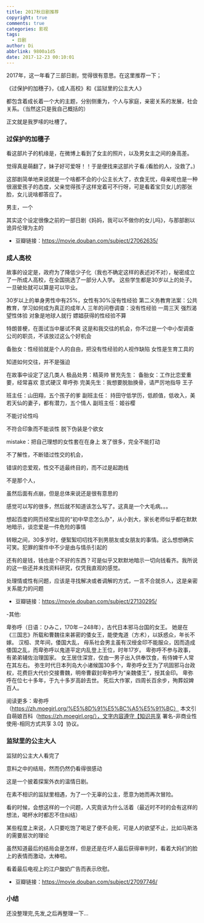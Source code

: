 ```yaml
---
title: 2017秋日剧推荐
copyright: true
comments: true
categories: 影视
tags:
  - 日剧
author: Di
abbrlink: 9800a1d5
date: 2017-12-23 00:10:01
---
```

2017年，这一年看了三部日剧，觉得很有意思。在这里推荐一下；

《过保护的加穗子》，《成人高校》和《监狱里的公主大人》

都包含着成长着一个大的主题，分别侧重为，个人与家庭，亲密关系的发展，社会关系。（当然这只是我自己概括的）

正文就是我罗嗦的吐槽了。

<!-- more -->

### 过保护的加穗子

看这部片子的机缘是，在微博上看到了女主的照片，以及男女主之间的身高差。

觉得真是萌翻了，妹子好可爱呀！！于是便找来这部片子看.(看脸的人，没救了。)

这部剧简单地来说就是一个啥都不会的小公主长大了，衣食无忧，母亲呢也是一种很溺爱孩子的态度，父亲觉得孩子这样宠着可不行呀，可是看着宝贝女儿的那张脸，女儿说啥都答应了。

男主，一个

其实这个设定很像之前的一部日剧《妈妈，我可以不做你的女儿吗》，与那部剧以诡异伦理为主的

- 豆瓣链接：https://movie.douban.com/subject/27062635/



### 成人高校

故事的设定是，政府为了降低少子化（我也不确定这样的表述对不对），秘密成立了一所成人高校，在全国挑选了一部分人入学。
这些学生都是30岁以上的处子。一旦破处就可以算是可以毕业。

30岁以上的单身男性中有25%，女性有30%没有性经验
第二义务教育法案：公共教育，学习如何成为真正的成年人
三年的问卷调查：没有性经验
一周三天
强烈渴望性体验
对象是地球人就行
嫖娼获得的性经验不算

特朗普梗，在面试当中屡试不爽
这是和我交往的机会，你不过是一个中小型调查公司的职员，不该放过这么个好机会

备胎女：性经验就是个人的自由，把没有性经验的人视作缺陷
女性是生育工具的

知道如何交往，并不是强迫

在故事中设定了这几类人
极品处男：精英帅
冒充先生：
备胎女：工作比恋爱重要，经常喜欢
意式硬汉
卑呼弥
完美先生：我想要脱胎换骨，请严厉地指导
王子

班主任：山田翔，五个孩子的爹
副班主任： 持田守低学历，低颜值，低收入，美若天仙的妻子，都有潜力，五个情人
副班主任：姬谷樱

不能讨论性吗

不符合印象而不能谈性
脱下伪装是个欲女

mistake：把自己理想的女性套在在身上
发了很多，完全不能打动

不了解性，不断错过性交的机会，

错误的恋爱观，性交不适最终目的，而不过是起跑线

不是那个人，

虽然后面有点崩，但是总体来说还是很有意思的




感觉可以写的很多，然后就不知道该怎么写了。这真是一个大毛病。。。


想起百度的网页经常出现的“初中早恋怎么办”，从小到大，家长老师似乎都在默默地暗示，谈恋爱是一件危险的事情

转眼之间，30多岁时，便絮絮叨叨找不到男朋友或女朋友的事情。这么想想确实可笑。犯罪的案件中不少是由与情杀引起的

还有的是钱，钱也是个不好的东西？可是似乎又默默地暗示一切向钱看齐。我所说的这一些还并未找资料研究，仅凭我直观的感觉。

处理情或性有问题，应该是寻找解决或者调解的方式，一言不合就杀人，这是亲密关系能力的问题

- 豆瓣链接：https://movie.douban.com/subject/27130295/

-其他:

卑弥呼（日语：ひみこ，170年－248年），古代日本邪马台国的女王。
她是在《三国志》所载和曹魏往来甚密的倭女王，能使鬼道（方术），以妖惑众，年长不嫁。
汉桓、灵年间，倭国大乱，
母系社会男主虽有汉绶金印不能服众，因而造成倭国之乱，而卑弥呼以鬼道平定内乱登上王位，时年17岁。
卑弥呼不参与政事，有弟弟辅佐治理国家。
女王居住深宫，仅由一男子出入供奉饮食，有侍婢千人常在其左右。
弥生时代日本列岛大小诸候国30多个，卑弥呼女王为了巩固邪马台政权，花费巨大代价交接曹魏，明帝曹叡封卑弥呼为“亲魏倭王”，授其金印。
卑弥呼在位七十多年，于九十多岁高龄去世。
死后大作冢，四周长百余步，殉葬奴婢百人。

阅读更多：卑弥呼（https://zh.moegirl.org/%E5%8D%91%E5%BC%A5%E5%91%BC）
本文引自萌娘百科（https://zh.moegirl.org/），文字内容遵守【知识共享 署名-非商业性使用-相同方式共享 3.0】协议。

### 监狱里的公主大人

监狱的公主大人看完了

意料之中的结局，然而仍然仍看得很感动

这是一个披着探案外衣的温情日剧。

在素不相识的监狱里相遇，为了一个无辜的公主，愿意为她而再次冒险。


看的时候，会想这样的一个问题，人究竟该为什么活着（最近时不时的会有这样的想法，喝杯水时都忍不住纠结）

某些程度上来说，人只要吃饱了喝足了便不会死，可是人的欲望不止，比如马斯洛的需要层次的理论


虽然知道最后的结局会是怎样，但是还是在坏人最后获得审判时，看着大妈们的脸上的表情而激动，太棒啦。

看着最后电视上的江户酸奶广告而表示欣慰。

- 豆瓣链接：https://movie.douban.com/subject/27097746/

### 小结

还没整理完,先发,之后再整理一下...




